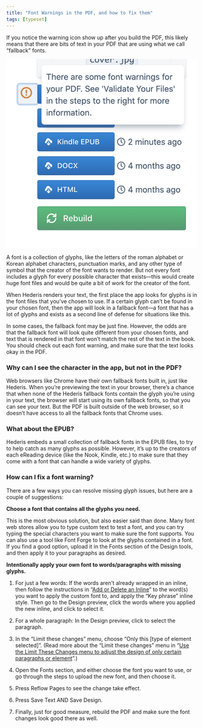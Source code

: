 ```yaml
---
title: "Font Warnings in the PDF, and how to fix them"
tags: [typeset]
---
```

 
<html><body><section data-type="chapter" class="hsecchapter" data-hederis-type="hsecchapter" id="font-warnings" data-pi-attrs="id: font-warnings; data-tags: typeset;" role="doc-chapter" data-tags="typeset" data-author-name=" " data-book-title=" " title="Font Warnings in the PDF, and how to fix them"><p class="hblkp" data-hederis-type="hblkp" id="puy43fg9P">If you notice the warning icon show up after you build the PDF, this likely means that there are bits of text in your PDF that are using what we call &#8220;fallback&#8221; fonts.</p><img data-hederis-type="hblkimg" class="hblkimg" id="p8KY3glOB" src="/images/fontwarning1.png" data-img-src="/images/fontwarning1.png"/><p class="hblkp" data-hederis-type="hblkp" id="p8SUVJfoF">A font is a collection of glyphs, like the letters of the roman alphabet or Korean alphabet characters, punctuation marks, and any other type of symbol that the creator of the font wants to render. But not every font includes a glyph for every possible character that exists&#8212;this would create huge font files and would be quite a bit of work for the creator of the font. </p><p class="hblkp" data-hederis-type="hblkp" id="p2gynlHuz">When Hederis renders your text, the first place the app looks for glyphs is in the font files that you&#8217;ve chosen to use. If a certain glyph can&#8217;t be found in your chosen font, then the app will look in a fallback font&#8212;a font that has a lot of glyphs and exists as a second line of defense for situations like this.</p><p class="hblkp" data-hederis-type="hblkp" id="pxPXcIyNq">In some cases, the fallback font may be just fine. However, the odds are that the fallback font will look quite different from your chosen fonts, and text that is rendered in that font won&#8217;t match the rest of the text in the book. You should check out each font warning, and make sure that the text looks okay in the PDF.</p><section class="hwprsubsection" data-hederis-type="hwprsubsection" id="p6ppux0RA" data-type="subsection" title="Why can I see the character in the app, but not in the PDF?"><h1 data-hederis-type="hblktitle" class="hblktitle" id="pifiNdedF">Why can I see the character in the app, but not in the PDF?</h1><p class="hblkp" data-hederis-type="hblkp" id="pyGXWunVO">Web browsers like Chrome have their own fallback fonts built in, just like Hederis. When you&#8217;re previewing the text in your browser, there&#8217;s a chance that when none of the Hederis fallback fonts contain the glyph you&#8217;re using in your text, the browser will start using its own fallback fonts, so that you can see your text. But the PDF is built outside of the web browser, so it doesn&#8217;t have access to all the fallback fonts that Chrome uses.</p></section><section class="hwprsubsection" data-hederis-type="hwprsubsection" id="p9VEetxOm" data-type="subsection" title="What about the EPUB?"><h1 data-hederis-type="hblktitle" class="hblktitle" id="p9xpNv3OO">What about the EPUB?</h1><p class="hblkp" data-hederis-type="hblkp" id="p2cATvY3L">Hederis embeds a small collection of fallback fonts in the EPUB files, to try to help catch as many glyphs as possible. However, it&#8217;s up to the creators of each eReading device (like the Nook, Kindle, etc.) to make sure that they come with a font that can handle a wide variety of glyphs.</p></section><section class="hwprsubsection" data-hederis-type="hwprsubsection" id="pTbxaLQbk" data-type="subsection" title="How can I fix a font warning?"><h1 data-hederis-type="hblktitle" class="hblktitle" id="peVzScJ9u">How can I fix a font warning?</h1><p class="hblkp" data-hederis-type="hblkp" id="pCE9G25YW">There are a few ways you can resolve missing glyph issues, but here are a couple of suggestions:</p><p class="hblkp" data-hederis-type="hblkp" id="plidnK4jM"><strong data-hederis-type="hspanstrong" id="pfZHXOJeD">Choose a font that contains all the glyphs you need.</strong></p><p class="hblkp" data-hederis-type="hblkp" id="pZUICKYst">This is the most obvious solution, but also easier said than done. Many font web stores allow you to type custom text to test a font, and you can try typing the special characters you want to make sure the font supports. You can also use a tool like Font Forge to look at the glyphs contained in a font. If you find a good option, upload it in the Fonts section of the Design tools, and then apply it to your paragraphs as desired.</p><p class="hblkp" data-hederis-type="hblkp" id="p3g3lAL6m"><strong class="hspanstrong" data-hederis-type="hspanstrong" id="pQHIlEtgw">Intentionally apply your own font to words/paragraphs with missing glyphs.</strong></p><ol class="hwprnumlist" data-hederis-type="hwprnumlist" id="pfNE2zJT5"><li class="hblkoli" data-hederis-type="hblkoli" id="liCwx7MpGf"><p class="hblkoli" data-hederis-type="hblklip" id="p7ZQh36U1">For just a few words: If the words aren&#8217;t already wrapped in an inline, then follow the instructions in &#8220;<a href="{% link _docs/add-an-inline.md %}" class="hspana" data-hederis-type="hspana" id="pkC1mss0z">Add or Delete an Inline</a>&#8221; to the word(s) you want to apply the custom font to, and apply the &#8220;Key phrase&#8221; inline style. Then go to the Design preview, click the words where you applied the new inline, and click to select it.</p></li><li class="hblkoli" data-hederis-type="hblkoli" id="licTs8wagq"><p class="hblkoli" data-hederis-type="hblklip" id="prGKfFNXF">For a whole paragraph: In the Design preview, click to select the paragraph.</p></li><li class="hblkoli" data-hederis-type="hblkoli" id="lidLNIOFhd"><p class="hblkoli" data-hederis-type="hblklip" id="pY695gDb2">In the &#8220;Limit these changes&#8221; menu, choose &#8220;Only this [type of element selected]&#8221;. (Read more about the &#8220;Limit these changes&#8221; menu in &#8220;<a href="{% link _docs/selectors.md %}" class="hspana" data-hederis-type="hspana" id="pjGfa6Nfn">Use the Limit These Changes menu to adjust the design of only certain paragraphs or element</a>&#8221;.)</p></li><li class="hblkoli" data-hederis-type="hblkoli" id="liepRzBC52"><p class="hblkoli" data-hederis-type="hblklip" id="pjlQ7I0eB">Open the Fonts section, and either choose the font you want to use, or go through the steps to upload the new font, and then choose it.</p></li><li class="hblkoli" data-hederis-type="hblkoli" id="libM8j12cW"><p class="hblkoli" data-hederis-type="hblklip" id="pFPVR3s1b">Press Reflow Pages to see the change take effect.</p></li><li class="hblkoli" data-hederis-type="hblkoli" id="liK3qWs0So"><p class="hblkoli" data-hederis-type="hblklip" id="pAQlOP7Xk">Press Save Text AND Save Design.</p></li><li class="hblkoli" data-hederis-type="hblkoli" id="lio1O70H44"><p class="hblkoli" data-hederis-type="hblklip" id="pgnDpuzuc">Finally, just for good measure, rebuild the PDF and make sure the font changes look good there as well.</p></li></ol></section></section></body></html>
